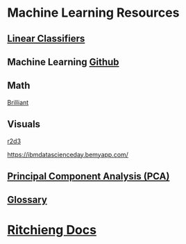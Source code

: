 # Machine Learning Resources

## [Linear Classifiers](resources/ML/logistic-regression-vs-SVM.md)

## Machine Learning [ Github](https://github.com/johnathanachen/DS-2.1-Machine-Learning)

## Math
[Brilliant](https://brilliant.org/courses/machine-learning/)

## Visuals
[r2d3](http://www.r2d3.us/visual-intro-to-machine-learning-part-1/)

https://ibmdatascienceday.bemyapp.com/

## [Principal Component Analysis (PCA)](resources/ML/principal-component-analysis.md)

## [Glossary](resources/ML/glossary.md)


# [Ritchieng Docs](https://www.ritchieng.com/machine-learning-evaluate-classification-model/)